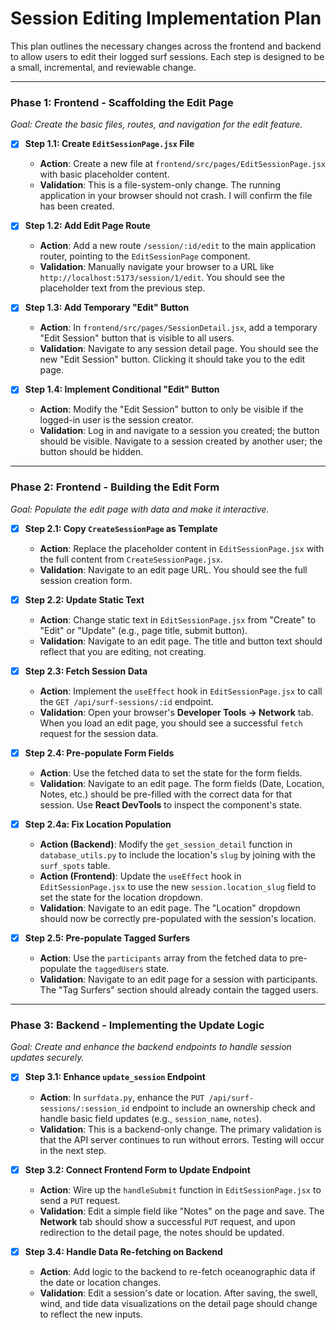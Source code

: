 # Session Editing Implementation Plan

This plan outlines the necessary changes across the frontend and backend to allow users to edit their logged surf sessions. Each step is designed to be a small, incremental, and reviewable change.

---

### Phase 1: Frontend - Scaffolding the Edit Page

*Goal: Create the basic files, routes, and navigation for the edit feature.*

- [x] **Step 1.1: Create `EditSessionPage.jsx` File**
    - **Action**: Create a new file at `frontend/src/pages/EditSessionPage.jsx` with basic placeholder content.
    - **Validation**: This is a file-system-only change. The running application in your browser should not crash. I will confirm the file has been created.

- [x] **Step 1.2: Add Edit Page Route**
    - **Action**: Add a new route `/session/:id/edit` to the main application router, pointing to the `EditSessionPage` component.
    - **Validation**: Manually navigate your browser to a URL like `http://localhost:5173/session/1/edit`. You should see the placeholder text from the previous step.

- [x] **Step 1.3: Add Temporary "Edit" Button**
    - **Action**: In `frontend/src/pages/SessionDetail.jsx`, add a temporary "Edit Session" button that is visible to all users.
    - **Validation**: Navigate to any session detail page. You should see the new "Edit Session" button. Clicking it should take you to the edit page.

- [x] **Step 1.4: Implement Conditional "Edit" Button**
    - **Action**: Modify the "Edit Session" button to only be visible if the logged-in user is the session creator.
    - **Validation**: Log in and navigate to a session you created; the button should be visible. Navigate to a session created by another user; the button should be hidden.

---

### Phase 2: Frontend - Building the Edit Form

*Goal: Populate the edit page with data and make it interactive.*

- [x] **Step 2.1: Copy `CreateSessionPage` as Template**
    - **Action**: Replace the placeholder content in `EditSessionPage.jsx` with the full content from `CreateSessionPage.jsx`.
    - **Validation**: Navigate to an edit page URL. You should see the full session creation form.

- [x] **Step 2.2: Update Static Text**
    - **Action**: Change static text in `EditSessionPage.jsx` from "Create" to "Edit" or "Update" (e.g., page title, submit button).
    - **Validation**: Navigate to an edit page. The title and button text should reflect that you are editing, not creating.

- [x] **Step 2.3: Fetch Session Data**
    - **Action**: Implement the `useEffect` hook in `EditSessionPage.jsx` to call the `GET /api/surf-sessions/:id` endpoint.
    - **Validation**: Open your browser's **Developer Tools -> Network** tab. When you load an edit page, you should see a successful `fetch` request for the session data.

- [x] **Step 2.4: Pre-populate Form Fields**
    - **Action**: Use the fetched data to set the state for the form fields.
    - **Validation**: Navigate to an edit page. The form fields (Date, Location, Notes, etc.) should be pre-filled with the correct data for that session. Use **React DevTools** to inspect the component's state.

- [x] **Step 2.4a: Fix Location Population**
    - **Action (Backend)**: Modify the `get_session_detail` function in `database_utils.py` to include the location's `slug` by joining with the `surf_spots` table.
    - **Action (Frontend)**: Update the `useEffect` hook in `EditSessionPage.jsx` to use the new `session.location_slug` field to set the state for the location dropdown.
    - **Validation**: Navigate to an edit page. The "Location" dropdown should now be correctly pre-populated with the session's location.

- [x] **Step 2.5: Pre-populate Tagged Surfers**
    - **Action**: Use the `participants` array from the fetched data to pre-populate the `taggedUsers` state.
    - **Validation**: Navigate to an edit page for a session with participants. The "Tag Surfers" section should already contain the tagged users.

---

### Phase 3: Backend - Implementing the Update Logic

*Goal: Create and enhance the backend endpoints to handle session updates securely.*

- [x] **Step 3.1: Enhance `update_session` Endpoint**
    - **Action**: In `surfdata.py`, enhance the `PUT /api/surf-sessions/:session_id` endpoint to include an ownership check and handle basic field updates (e.g., `session_name`, `notes`).
    - **Validation**: This is a backend-only change. The primary validation is that the API server continues to run without errors. Testing will occur in the next step.

- [x] **Step 3.2: Connect Frontend Form to Update Endpoint**
    - **Action**: Wire up the `handleSubmit` function in `EditSessionPage.jsx` to send a `PUT` request.
    - **Validation**: Edit a simple field like "Notes" on the page and save. The **Network** tab should show a successful `PUT` request, and upon redirection to the detail page, the notes should be updated.

- [x] **Step 3.4: Handle Data Re-fetching on Backend**
    - **Action**: Add logic to the backend to re-fetch oceanographic data if the date or location changes.
    - **Validation**: Edit a session's date or location. After saving, the swell, wind, and tide data visualizations on the detail page should change to reflect the new inputs.
